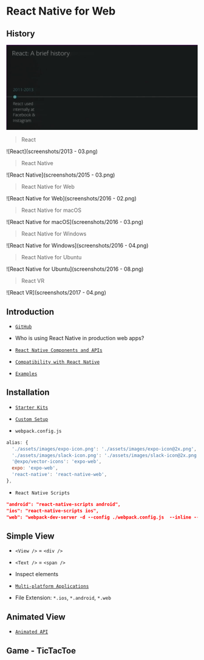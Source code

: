 # React Native for Web

## History

![React](screenshots/2011-2013.png)

> React

![React](screenshots/2013 - 03.png)

> React Native

![React Native](screenshots/2015 - 03.png)

> React Native for Web

![React Native for Web](screenshots/2016 - 02.png)

> React Native for macOS

![React Native for macOS](screenshots/2016 - 03.png)

> React Native for Windows

![React Native for Windows](screenshots/2016 - 04.png)

> React Native for Ubuntu

![React Native for Ubuntu](screenshots/2016 - 08.png)

> React VR

![React VR](screenshots/2017 - 04.png)

## Introduction

- [`GitHub`](https://github.com/necolas/react-native-web#react-native-for-web)

- Who is using React Native in production web apps?

- [`React Native Components and APIs`](https://facebook.github.io/react-native/docs/components-and-apis.html)

- [`Compatibility with React Native`](https://github.com/necolas/react-native-web#compatibility-with-react-native)

- [`Examples`](http://necolas.github.io/react-native-web/examples/)

## Installation

- [`Starter Kits`](https://github.com/necolas/react-native-web/blob/master/packages/website/guides/getting-started.md#starter-kits)

- [`Custom Setup`](https://github.com/necolas/react-native-web/blob/master/packages/website/guides/getting-started.md#configuring-a-module-bundler)

- `webpack.config.js`

```javascript
alias: {
  './assets/images/expo-icon.png': './assets/images/expo-icon@2x.png',
  './assets/images/slack-icon.png': './assets/images/slack-icon@2x.png',
  '@expo/vector-icons': 'expo-web',
  expo: 'expo-web',
  'react-native': 'react-native-web',
},
```

- `React Native Scripts`

```json
"android": "react-native-scripts android",
"ios": "react-native-scripts ios",
"web": "webpack-dev-server -d --config ./webpack.config.js  --inline --hot --colors --content-base public/ --history-api-fallback",
```

## Simple View

- `<View />` = `<div />`

- `<Text />` = `<span />`

- Inspect elements

- [`Multi-platform Applications`](https://github.com/necolas/react-native-web/blob/master/packages/website/guides/getting-started.md#multi-platform-applications)

- File Extension: `*.ios`, `*.android`, `*.web`

## Animated View

- [`Animated API`](http://necolas.github.io/react-native-web/examples/)

## Game - TicTacToe

